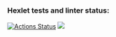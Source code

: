 ### Hexlet tests and linter status:
[![Actions Status](https://github.com/AleksandraPaustovskaya/frontend-project-44/actions/workflows/hexlet-check.yml/badge.svg)](https://github.com/AleksandraPaustovskaya/frontend-project-44/actions)
<a href="https://codeclimate.com/github/AleksandraPaustovskaya/frontend-project-44/maintainability"><img src="https://api.codeclimate.com/v1/badges/7178a0731dfe1bc69f88/maintainability" /></a>
